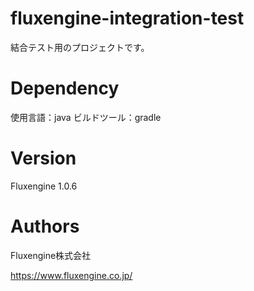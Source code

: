 # fluxengine-integration-test
結合テスト用のプロジェクトです。

# Dependency
使用言語：java
ビルドツール：gradle

# Version
Fluxengine 1.0.6

# Authors
Fluxengine株式会社

https://www.fluxengine.co.jp/
